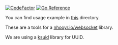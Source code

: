 [![CodeFactor](https://www.codefactor.io/repository/github/boomfinity-developers/wshelper/badge?s=9505f3728230d689ec3956b7aa753ab362384139)](https://www.codefactor.io/repository/github/boomfinity-developers/wshelper)
[![Go Reference](https://pkg.go.dev/badge/github.com/BOOMfinity/wshelper.svg)](https://pkg.go.dev/github.com/BOOMfinity/wshelper)


You can find usage example in [this](https://github.com/BOOMfinity/wshelper/blob/master/examples/) directory.

These are a tools for a [nhooyr.io/websocket](https://nhooyr.io/websocket) library.

We are using a [ksuid](https://github.com/segmentio/ksuid) library for UUID.
